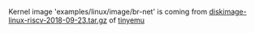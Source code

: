 Kernel image 'examples/linux/image/br-net' is coming from [diskimage-linux-riscv-2018-09-23.tar.gz](https://bellard.org/tinyemu/diskimage-linux-riscv-2018-09-23.tar.gz) of [tinyemu](https://bellard.org/tinyemu/) 
